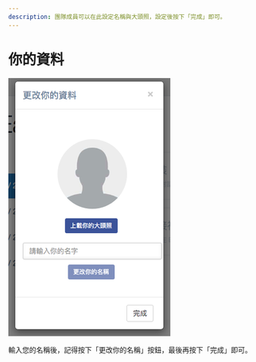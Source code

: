 ```yaml
---
description: 團隊成員可以在此設定名稱與大頭照，設定後按下「完成」即可。
---
```


# 你的資料

![](../../.gitbook/assets/更改你的資料.png)

輸入您的名稱後，記得按下「更改你的名稱」按鈕，最後再按下「完成」即可。&#x20;
